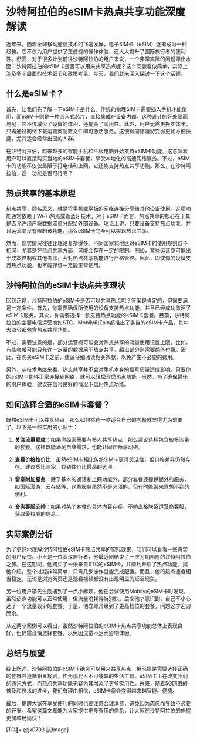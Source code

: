 # 沙特阿拉伯的eSIM卡热点共享功能深度解读

近年来，随着全球移动通信技术的飞速发展，电子SIM卡（eSIM）逐渐成为一种趋势。它不仅为用户提供了更便捷的操作体验，还大大提升了国际旅行者的便利性。然而，对于很多计划前往沙特阿拉伯的用户来说，一个非常实际的问题浮出水面：沙特阿拉伯的eSIM卡是否可以用来共享热点呢？这个问题看似简单，实际上涉及多个层面的技术细节和政策考量。今天，我们就来深入探讨一下这个话题。

## 什么是eSIM卡？

首先，让我们先了解一下eSIM卡是什么。传统的物理SIM卡需要插入手机才能使用，而eSIM卡则是一种嵌入式芯片，直接集成在设备内部。这种设计的好处显而易见：它不仅减少了设备的体积，还提高了耐用性。此外，用户无需更换实体卡，只需通过网络下载运营商配置文件即可激活服务。这使得国际漫游变得更加方便快捷，尤其适合经常出国的人群。

在沙特阿拉伯，越来越多的智能手机和平板电脑开始支持eSIM卡功能。这意味着用户可以直接购买当地的eSIM卡套餐，享受本地化的高速网络服务。不过，eSIM卡的功能不仅仅局限于打电话和上网，它还能支持热点共享功能。那么，在沙特阿拉伯，这一功能是否可行呢？

## 热点共享的基本原理

热点共享，顾名思义，就是将手机或平板的网络连接分享给其他设备使用。这项功能通常依赖于Wi-Fi热点或者蓝牙技术。对于eSIM卡而言，热点共享的核心在于其是否允许用户将数据流量分配给外部设备。理论上讲，只要设备支持热点功能，并且运营商没有限制该功能，那么eSIM卡完全可以实现热点共享。

然而，现实情况往往比理论复杂得多。不同国家和地区对eSIM卡的使用规则各不相同，尤其是在热点共享方面，可能会存在一定的限制。例如，某些运营商可能出于成本控制或其他考虑，会对热点共享功能进行严格管控。因此，即使你的设备支持热点功能，也不能保证一定能正常使用。

## 沙特阿拉伯的eSIM卡热点共享现状

回到正题，沙特阿拉伯的eSIM卡是否可以共享热点呢？答案是肯定的，但需要满足一定条件。首先，你需要确保所使用的设备支持热点功能，并且已经成功激活了eSIM卡服务。其次，你需要选择一款支持热点功能的eSIM卡套餐。目前，沙特阿拉伯的主要电信运营商如STC、Mobily和Zain都推出了各自的eSIM卡产品，其中大部分都包含热点共享功能。

不过，需要注意的是，部分运营商可能会对热点共享的流量使用设置上限。比如，有些套餐可能只允许一定量的数据用于热点共享，超出部分则需要额外付费。因此，在购买eSIM卡之前，建议仔细阅读相关条款，以免产生不必要的费用。

另外，从技术角度来看，热点共享并不会对手机本身的信号质量造成影响。只要你的eSIM卡能够正常连接到网络，就可以轻松开启热点功能。当然，为了确保最佳的用户体验，建议在信号良好的情况下启用热点功能。

## 如何选择合适的eSIM卡套餐？

既然eSIM卡可以共享热点，那么如何挑选一款适合自己的套餐就显得尤为重要了。以下是一些实用的小贴士：

1. **关注流量额度**：如果你经常需要与多人共享热点，那么建议选择包含较多流量的套餐。这样既能满足自身需求，也能让同伴畅享网络。

2. **查看价格性价比**：虽然eSIM卡相比传统SIM卡更具灵活性，但价格差异仍然存在。建议货比三家，找到性价比最高的选项。

3. **留意附加服务**：除了基本的通话和上网功能外，部分套餐还提供额外的服务，如国际漫游、云存储等。这些服务虽然不是必须的，但有时能带来意想不到的便利。

4. **咨询客服支持**：如果对某个套餐的具体内容存疑，不妨直接联系运营商客服，获取最权威的信息。

## 实际案例分析

为了更好地理解沙特阿拉伯eSIM卡热点共享的实际效果，我们可以看看一些真实的用户反馈。小王是一位资深旅行者，他最近刚结束了一次为期两周的沙特阿拉伯之旅。在这期间，他购买了一张来自STC的eSIM卡，并顺利开启了热点功能。据他介绍，整个过程非常简单，只需几步操作就能完成配置。而且，他的热点速度相当稳定，无论是浏览网页还是观看视频都没有出现明显的延迟现象。

另一位用户李先生则遇到了一点小麻烦。他在尝试使用Mobily的eSIM卡时发现，虽然热点功能可以正常使用，但流量消耗得特别快。后来他才意识到，自己不小心选了一个流量较少的套餐。于是，他立即升级到了更高档位的套餐，问题这才迎刃而余。

从这两个案例可以看出，虽然沙特阿拉伯的eSIM卡热点共享功能总体上表现良好，但仍需谨慎选择套餐，以免因流量不足而影响体验。

## 总结与展望

综上所述，沙特阿拉伯的eSIM卡确实可以用来共享热点，但前提是需要选择正确的套餐并遵循相关规则。作为现代人不可或缺的生活工具，eSIM卡正在改变我们的通讯方式，而热点共享功能无疑为其增添了更多实用性。未来，随着5G网络的普及和技术的进步，我们有理由相信，eSIM卡将会变得越来越智能、便捷。

最后，提醒大家在享受便利的同时也要注意合理消费，避免因为疏忽而导致不必要的开支。希望这篇文章能为大家提供更多有用的信息，让大家在沙特阿拉伯的旅程更加顺畅愉快！

[TG💪+ @jx0703 ![Image](https://github.com/user-attachments/assets/dbca1d08-cadb-493c-b0ec-ad6f7a83f270)]